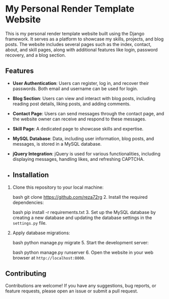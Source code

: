 # My Personal Render Template Website
This is my personal render template website built using the Django framework. It serves as a platform to showcase my skills, projects, and blog posts. The website includes several pages such as the index, contact, about, and skill pages, along with additional features like login, password recovery, and a blog section.

## Features

- **User Authentication**: Users can register, log in, and recover their passwords. Both email and username can be used for login.
- **Blog Section**: Users can view and interact with blog posts, including reading post details, liking posts, and adding comments.
- **Contact Page**: Users can send messages through the contact page, and the website owner can receive and respond to these messages.
- **Skill Page**: A dedicated page to showcase skills and expertise.
- **MySQL Database**: Data, including user information, blog posts, and messages, is stored in a MySQL database.
- **jQuery Integration**: jQuery is used for various functionalities, including displaying messages, handling likes, and refreshing CAPTCHA.

- ## Installation

1. Clone this repository to your local machine:

   bash
   git clone https://github.com/reza72rg
   2. Install the required dependencies:

   bash
   pip install -r requirements.txt
   3. Set up the MySQL database by creating a new database and updating the database settings in the `settings.py` file.

4. Apply database migrations:

   bash
   python manage.py migrate
   5. Start the development server:

   bash
   python manage.py runserver
   6. Open the website in your web browser at `http://localhost:8000`.
  
  ## Contributing

Contributions are welcome! If you have any suggestions, bug reports, or feature requests, please open an issue or submit a pull request.

